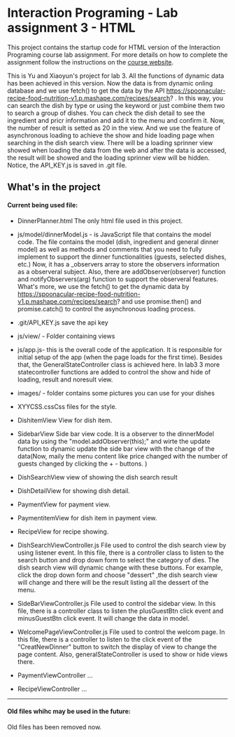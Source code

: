 Interaction Programing - Lab assignment 3 - HTML
=================================================

This project contains the startup code for HTML version of the Interaction Programing course lab assignment. For more details on how to complete the assignment follow the instructions on the [course website](https://www.kth.se/social/course/DH2642).

This is Yu and Xiaoyun's project for lab 3. All the functions of dynamic data has been achieved in this version. Now the data is from dynamic onling database and we use fetch() to get the data by the API https://spoonacular-recipe-food-nutrition-v1.p.mashape.com/recipes/search? . In this way, you can search the dish by type or using the keyword or just combine them two to search a group of dishes. You can check the dish detail to see the ingredient and pricr information and add it to the menu and confirm it. Now, the number of result is setted as 20 in the view. And we use the feature of asynchronous loading to achieve the show and hide loading page when searching in the dish search view. There will be a loading sprinner view showed when loading the data from the web and after the data is accessed, the result will be showed and the loading sprinner view will be hidden. Notice, the API_KEY.js is saved in .git file.




What's in the project
-----

#### Current being used file:

* DinnerPlanner.html The only html file used in this project.

* js/model/dinnerModel.js - is JavaScript file that contains the model code. The file contains the model (dish, ingredient and general dinner model) as well as methods and comments that you need to fully implement to support the dinner functionalities (guests, selected dishes, etc.) Now, it has a _observers array to store the observers information as a observeral subject. Also, there are addObserver(observer) function and notifyObservers(arg) function to support the observeral features. What's more, we use the fetch() to get the dynamic data by https://spoonacular-recipe-food-nutrition-v1.p.mashape.com/recipes/search? and use promise.then() and promise.catch() to control the asynchronous loading process.

* .git/API_KEY.js save the api key

* js/view/ - Folder containing views

* js/app.js- this is the overall code of the application. It is responsible for initial setup of the app (when the page loads for the first time). Besides that, the GeneralStateController class is achieved here. In lab3 3 more statecontroller functions are added to control the show and hide of loading, result and noresult view.

* images/ - folder contains some pictures you can use for your dishes

* XYYCSS.cssCss files for the style.

* DishitemView View for dish item.

* SidebarView Side bar view code. It is a observer to the dinnerModel data by using the "model.addObserver(this);" and wirte the update function to dynamic update the side bar view with the change of the data(Now, maily the menu content like price changed with the number of guests changed by clicking the + - buttons. )

* DishSearchView view of showing the dish search result

* DishDetailView for showing dish detail.

* PaymentView for payment view.

* PaymentitemView for dish item in payment view.

* RecipeView for recipe showing. 

* DishSearchViewController.js File used to control the dish search view by using listener event. In this file, there is a controller class to listen to the search button and drop down form to select the category of dies. The dish search view will dynamic change with these buttons. For example, click the drop down form and choose "dessert" ,the dish search view will change and there will be the result listing all the dessert of the menu.

* SideBarViewController.js File used to control the sidebar view. In this file, there is a controller class to listen the plusGuestBtn click event and minusGuestBtn click event. It will change the data in model.

* WelcomePageViewController.js File used to control the welcom page. In this file, there is a controller to listen to the click event of the "CreatNewDinner" button to switch the display of view to change the page content. Also, generalStateController is used to show or hide views there.

* PaymentViewController ...

* RecipeViewController ...

-----

#### Old files whihc may be used in the future:

Old files has been removed now.
